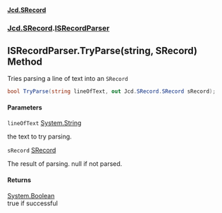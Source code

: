 #### [Jcd.SRecord](index.md 'index')
### [Jcd.SRecord](Jcd.SRecord.md 'Jcd.SRecord').[ISRecordParser](Jcd.SRecord.ISRecordParser.md 'Jcd.SRecord.ISRecordParser')

## ISRecordParser.TryParse(string, SRecord) Method

Tries parsing a line of text into an `SRecord`

```csharp
bool TryParse(string lineOfText, out Jcd.SRecord.SRecord sRecord);
```
#### Parameters

<a name='Jcd.SRecord.ISRecordParser.TryParse(string,Jcd.SRecord.SRecord).lineOfText'></a>

`lineOfText` [System.String](https://docs.microsoft.com/en-us/dotnet/api/System.String 'System.String')

the text to try parsing.

<a name='Jcd.SRecord.ISRecordParser.TryParse(string,Jcd.SRecord.SRecord).sRecord'></a>

`sRecord` [SRecord](Jcd.SRecord.SRecord.md 'Jcd.SRecord.SRecord')

The result of parsing. null if not parsed.

#### Returns
[System.Boolean](https://docs.microsoft.com/en-us/dotnet/api/System.Boolean 'System.Boolean')  
true if successful